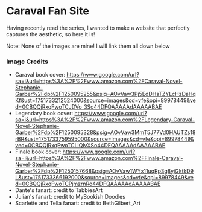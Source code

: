 # Caraval Fan Site
Having recently read the series, I wanted to make a website that perfectly captures the aesthetic, so here it is!

Note: None of the images are mine! I will link them all down below

### Image Credits
- Caraval book cover: https://www.google.com/url?sa=i&url=https%3A%2F%2Fwww.amazon.com%2FCaraval-Novel-Stephanie-Garber%2Fdp%2F1250095255&psig=AOvVaw3Pj5EdDHsTZYLcHzDaHqKf&ust=1751733212524000&source=images&cd=vfe&opi=89978449&ved=0CBQQjRxqFwoTCJDVo_3So44DFQAAAAAdAAAAABAE
- Legendary book cover: https://www.google.com/url?sa=i&url=https%3A%2F%2Fwww.amazon.com%2FLegendary-Caraval-Novel-Stephanie-Garber%2Fdp%2F1250095328&psig=AOvVaw3MmT5J77Vd0HAUTZs18rBR&ust=1751733759595000&source=images&cd=vfe&opi=89978449&ved=0CBQQjRxqFwoTCLiQlvXSo44DFQAAAAAdAAAAABAE
- Finale book cover: https://www.google.com/url?sa=i&url=https%3A%2F%2Fwww.amazon.com%2FFinale-Caraval-Novel-Stephanie-Garber%2Fdp%2F1250157668&psig=AOvVaw1WYx11uqRp3g8yjGktkD9L&ust=1751733366192000&source=images&cd=vfe&opi=89978449&ved=0CBQQjRxqFwoTCPjmzrnRo44DFQAAAAAdAAAAABAE
- Dante's fanart: credit to TabbiesArt
- Julian's fanart: credit to MyBookish Doodles
- Scarlette and Tella fanart: credit to BethGilbert_Art
